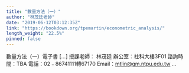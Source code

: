 ```yaml
---
title: "數量方法（一）"
author: "林茂廷老師"
date: "2019-06-12T03:12:35Z"
link: "https://bookdown.org/tpemartin/econometric_analysis/"
length_weight: "22.5%"
pinned: false
---
```


數量方法（一）電子書 [...] 授課老師： 林茂廷
辦公室：社科大樓3F01
諮詢時間：TBA
電話：02﹣86741111轉67170
Email：mtlin@gm.ntpu.edu.tw ...
